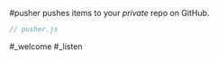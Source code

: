 #pusher pushes items to your _private_ repo on GitHub.

```js_removed:pusher.js
// pusher.js
```

#_welcome #_listen